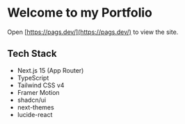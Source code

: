 #  Welcome to my Portfolio
Open [https://pags.dev/](https://pags.dev/) to view the site.

## Tech Stack

- Next.js 15 (App Router)
- TypeScript
- Tailwind CSS v4
- Framer Motion
- shadcn/ui
- next-themes
- lucide-react


